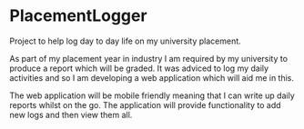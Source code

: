 # PlacementLogger
Project to help log day to day life on my university placement. 

As part of my placement year in industry I am required by my university to produce a report which will be graded. It was adviced to log my daily activities and so I am developing a web application which will aid me in this. 

The web application will be mobile friendly meaning that I can write up daily reports whilst on the go. The application will provide functionality to add new logs and then view them all. 